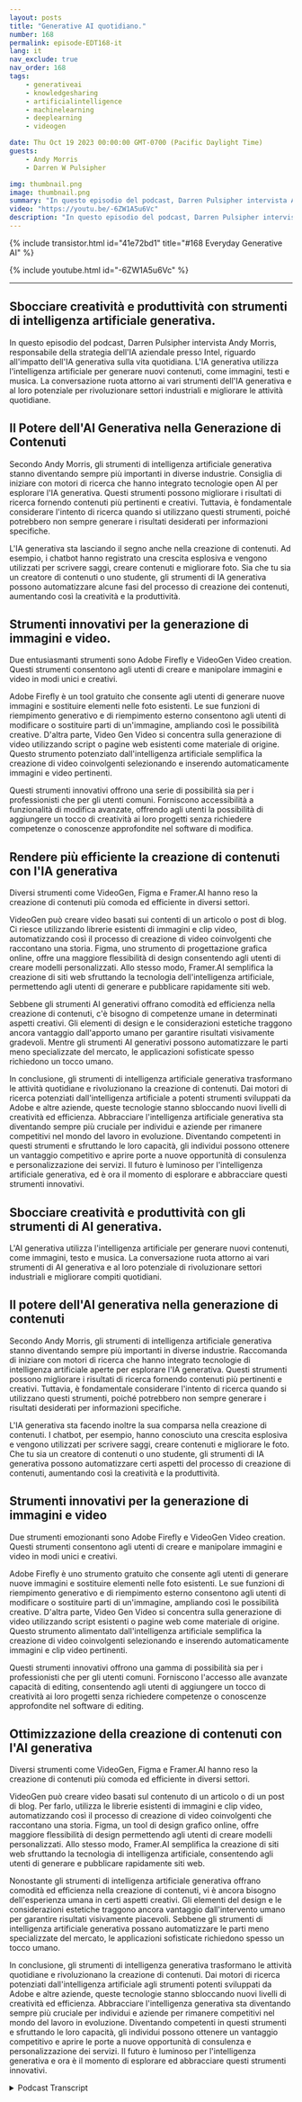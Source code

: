 ```yaml
---
layout: posts
title: "Generative AI quotidiano."
number: 168
permalink: episode-EDT168-it
lang: it
nav_exclude: true
nav_order: 168
tags:
    - generativeai
    - knowledgesharing
    - artificialintelligence
    - machinelearning
    - deeplearning
    - videogen

date: Thu Oct 19 2023 00:00:00 GMT-0700 (Pacific Daylight Time)
guests:
    - Andy Morris
    - Darren W Pulsipher

img: thumbnail.png
image: thumbnail.png
summary: "In questo episodio del podcast, Darren Pulsipher intervista Andy Morris, responsabile della strategia di AI aziendale presso Intel, riguardo all'impatto dell'IA generativa sulla vita quotidiana."
video: "https://youtu.be/-6ZW1A5u6Vc"
description: "In questo episodio del podcast, Darren Pulsipher intervista Andy Morris, responsabile della strategia di AI aziendale presso Intel, riguardo all'impatto dell'IA generativa sulla vita quotidiana."
---
```


<div>
{% include transistor.html id="41e72bd1" title="#168 Everyday Generative AI" %}

{% include youtube.html id="-6ZW1A5u6Vc" %}
</div>

---

## Sbocciare creatività e produttività con strumenti di intelligenza artificiale generativa.

In questo episodio del podcast, Darren Pulsipher intervista Andy Morris, responsabile della strategia dell'IA aziendale presso Intel, riguardo all'impatto dell'IA generativa sulla vita quotidiana. L'IA generativa utilizza l'intelligenza artificiale per generare nuovi contenuti, come immagini, testi e musica. La conversazione ruota attorno ai vari strumenti dell'IA generativa e al loro potenziale per rivoluzionare settori industriali e migliorare le attività quotidiane.

## Il Potere dell'AI Generativa nella Generazione di Contenuti

Secondo Andy Morris, gli strumenti di intelligenza artificiale generativa stanno diventando sempre più importanti in diverse industrie. Consiglia di iniziare con motori di ricerca che hanno integrato tecnologie open AI per esplorare l'IA generativa. Questi strumenti possono migliorare i risultati di ricerca fornendo contenuti più pertinenti e creativi. Tuttavia, è fondamentale considerare l'intento di ricerca quando si utilizzano questi strumenti, poiché potrebbero non sempre generare i risultati desiderati per informazioni specifiche.

L'IA generativa sta lasciando il segno anche nella creazione di contenuti. Ad esempio, i chatbot hanno registrato una crescita esplosiva e vengono utilizzati per scrivere saggi, creare contenuti e migliorare foto. Sia che tu sia un creatore di contenuti o uno studente, gli strumenti di IA generativa possono automatizzare alcune fasi del processo di creazione dei contenuti, aumentando così la creatività e la produttività.

## Strumenti innovativi per la generazione di immagini e video.

Due entusiasmanti strumenti sono Adobe Firefly e VideoGen Video creation. Questi strumenti consentono agli utenti di creare e manipolare immagini e video in modi unici e creativi.

Adobe Firefly è un tool gratuito che consente agli utenti di generare nuove immagini e sostituire elementi nelle foto esistenti. Le sue funzioni di riempimento generativo e di riempimento esterno consentono agli utenti di modificare o sostituire parti di un'immagine, ampliando così le possibilità creative. D'altra parte, Video Gen Video si concentra sulla generazione di video utilizzando script o pagine web esistenti come materiale di origine. Questo strumento potenziato dall'intelligenza artificiale semplifica la creazione di video coinvolgenti selezionando e inserendo automaticamente immagini e video pertinenti.

Questi strumenti innovativi offrono una serie di possibilità sia per i professionisti che per gli utenti comuni. Forniscono accessibilità a funzionalità di modifica avanzate, offrendo agli utenti la possibilità di aggiungere un tocco di creatività ai loro progetti senza richiedere competenze o conoscenze approfondite nel software di modifica.

## Rendere più efficiente la creazione di contenuti con l'IA generativa

Diversi strumenti come VideoGen, Figma e Framer.AI hanno reso la creazione di contenuti più comoda ed efficiente in diversi settori.

VideoGen può creare video basati sui contenti di un articolo o post di blog. Ci riesce utilizzando librerie esistenti di immagini e clip video, automatizzando così il processo di creazione di video coinvolgenti che raccontano una storia. Figma, uno strumento di progettazione grafica online, offre una maggiore flessibilità di design consentendo agli utenti di creare modelli personalizzati. Allo stesso modo, Framer.AI semplifica la creazione di siti web sfruttando la tecnologia dell'intelligenza artificiale, permettendo agli utenti di generare e pubblicare rapidamente siti web.

Sebbene gli strumenti AI generativi offrano comodità ed efficienza nella creazione di contenuti, c'è bisogno di competenze umane in determinati aspetti creativi. Gli elementi di design e le considerazioni estetiche traggono ancora vantaggio dall'apporto umano per garantire risultati visivamente gradevoli. Mentre gli strumenti AI generativi possono automatizzare le parti meno specializzate del mercato, le applicazioni sofisticate spesso richiedono un tocco umano.

In conclusione, gli strumenti di intelligenza artificiale generativa trasformano le attività quotidiane e rivoluzionano la creazione di contenuti. Dai motori di ricerca potenziati dall'intelligenza artificiale a potenti strumenti sviluppati da Adobe e altre aziende, queste tecnologie stanno sbloccando nuovi livelli di creatività ed efficienza. Abbracciare l'intelligenza artificiale generativa sta diventando sempre più cruciale per individui e aziende per rimanere competitivi nel mondo del lavoro in evoluzione. Diventando competenti in questi strumenti e sfruttando le loro capacità, gli individui possono ottenere un vantaggio competitivo e aprire porte a nuove opportunità di consulenza e personalizzazione dei servizi. Il futuro è luminoso per l'intelligenza artificiale generativa, ed è ora il momento di esplorare e abbracciare questi strumenti innovativi.

## Sbocciare creatività e produttività con gli strumenti di AI generativa.

L'AI generativa utilizza l'intelligenza artificiale per generare nuovi contenuti, come immagini, testo e musica. La conversazione ruota attorno ai vari strumenti di AI generativa e al loro potenziale di rivoluzionare settori industriali e migliorare compiti quotidiani.

## Il potere dell'AI generativa nella generazione di contenuti

Secondo Andy Morris, gli strumenti di intelligenza artificiale generativa stanno diventando sempre più importanti in diverse industrie. Raccomanda di iniziare con motori di ricerca che hanno integrato tecnologie di intelligenza artificiale aperte per esplorare l'IA generativa. Questi strumenti possono migliorare i risultati di ricerca fornendo contenuti più pertinenti e creativi. Tuttavia, è fondamentale considerare l'intento di ricerca quando si utilizzano questi strumenti, poiché potrebbero non sempre generare i risultati desiderati per informazioni specifiche.

L'IA generativa sta facendo inoltre la sua comparsa nella creazione di contenuti. I chatbot, per esempio, hanno conosciuto una crescita esplosiva e vengono utilizzati per scrivere saggi, creare contenuti e migliorare le foto. Che tu sia un creatore di contenuti o uno studente, gli strumenti di IA generativa possono automatizzare certi aspetti del processo di creazione di contenuti, aumentando così la creatività e la produttività.

## Strumenti innovativi per la generazione di immagini e video

Due strumenti emozionanti sono Adobe Firefly e VideoGen Video creation. Questi strumenti consentono agli utenti di creare e manipolare immagini e video in modi unici e creativi.

Adobe Firefly è uno strumento gratuito che consente agli utenti di generare nuove immagini e sostituire elementi nelle foto esistenti. Le sue funzioni di riempimento generativo e di riempimento esterno consentono agli utenti di modificare o sostituire parti di un'immagine, ampliando così le possibilità creative. D'altra parte, Video Gen Video si concentra sulla generazione di video utilizzando script esistenti o pagine web come materiale di origine. Questo strumento alimentato dall'intelligenza artificiale semplifica la creazione di video coinvolgenti selezionando e inserendo automaticamente immagini e clip video pertinenti.

Questi strumenti innovativi offrono una gamma di possibilità sia per i professionisti che per gli utenti comuni. Forniscono l'accesso alle avanzate capacità di editing, consentendo agli utenti di aggiungere un tocco di creatività ai loro progetti senza richiedere competenze o conoscenze approfondite nel software di editing.

## Ottimizzazione della creazione di contenuti con l'AI generativa

Diversi strumenti come VideoGen, Figma e Framer.AI hanno reso la creazione di contenuti più comoda ed efficiente in diversi settori.

VideoGen può creare video basati sul contenuto di un articolo o di un post di blog. Per farlo, utilizza le librerie esistenti di immagini e clip video, automatizzando così il processo di creazione di video coinvolgenti che raccontano una storia. Figma, un tool di design grafico online, offre maggiore flessibilità di design permettendo agli utenti di creare modelli personalizzati. Allo stesso modo, Framer.AI semplifica la creazione di siti web sfruttando la tecnologia di intelligenza artificiale, consentendo agli utenti di generare e pubblicare rapidamente siti web.

Nonostante gli strumenti di intelligenza artificiale generativa offrano comodità ed efficienza nella creazione di contenuti, vi è ancora bisogno dell'esperienza umana in certi aspetti creativi. Gli elementi del design e le considerazioni estetiche traggono ancora vantaggio dall'intervento umano per garantire risultati visivamente piacevoli. Sebbene gli strumenti di intelligenza artificiale generativa possano automatizzare le parti meno specializzate del mercato, le applicazioni sofisticate richiedono spesso un tocco umano.

In conclusione, gli strumenti di intelligenza generativa trasformano le attività quotidiane e rivoluzionano la creazione di contenuti. Dai motori di ricerca potenziati dall'intelligenza artificiale agli strumenti potenti sviluppati da Adobe e altre aziende, queste tecnologie stanno sbloccando nuovi livelli di creatività ed efficienza. Abbracciare l'intelligenza generativa sta diventando sempre più cruciale per individui e aziende per rimanere competitivi nel mondo del lavoro in evoluzione. Diventando competenti in questi strumenti e sfruttando le loro capacità, gli individui possono ottenere un vantaggio competitivo e aprire le porte a nuove opportunità di consulenza e personalizzazione dei servizi. Il futuro è luminoso per l'intelligenza generativa e ora è il momento di esplorare ed abbracciare questi strumenti innovativi.



<details>
<summary> Podcast Transcript </summary>

<p></p>

</details>
